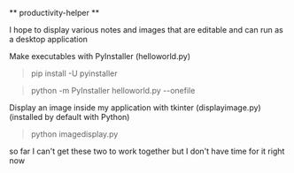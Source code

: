 
** productivity-helper **

I hope to display various notes and images that are editable and can run as a desktop application  


Make executables with PyInstaller   (helloworld.py)   
> pip install -U pyinstaller   

> python -m PyInstaller helloworld.py --onefile   



Display an image inside my application with tkinter   (displayimage.py)   
(installed by default with Python)    
> python imagedisplay.py   



so far I can't get these two to work together but I don't have time for it right now   
